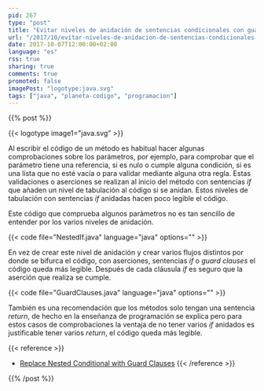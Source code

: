```yaml
---
pid: 267
type: "post"
title: "Evitar niveles de anidación de sentencias condicionales con guard clauses"
url: "/2017/10/evitar-niveles-de-anidacion-de-sentencias-condicionales-con-guard-clauses/"
date: 2017-10-07T12:00:00+02:00
language: "es"
rss: true
sharing: true
comments: true
promoted: false
imagePost: "logotype:java.svg"
tags: ["java", "planeta-codigo", "programacion"]
---
```


{{% post %}}

{{< logotype image1="java.svg" >}}

Al escribir el código de un método es habitual hacer algunas comprobaciones sobre los parámetros, por ejemplo, para comprobar que el parámetro tiene una referencia, si es nulo o cumple alguna condición, si es una lista que no esté vacía o para validar mediante alguna otra regla. Estas validaciones o aserciones se realizan al inicio del método con sentencias _if_ que añaden un nivel de tabulación al código si se anidan. Estos niveles de tabulación con sentencias _if_ anidadas hacen poco legible el código.

Este código que comprueba algunos parámetros no es tan sencillo de entender por los varios niveles de anidación.

{{< code file="NestedIf.java" language="java" options="" >}}

En vez de crear este nivel de anidación y crear varios flujos distintos por donde se bifurca el código, con aserciones, sentencias _if_ o _guard clauses_  el código queda más legible. Después de cada cláusula _if_ es seguro que la aserción que realiza se cumple.

{{< code file="GuardClauses.java" language="java" options="" >}}

También es una recomendación que los métodos solo tengan una sentencia _return_, de hecho en la enseñanza de programación se explica pero para estos casos de comprobaciones la ventaja de no tener varios _if_ anidados es justificable tener varios _return_, el código queda más legible.

{{< reference >}}
* [Replace Nested Conditional with Guard Clauses](https://refactoring.com/catalog/replaceNestedConditionalWithGuardClauses.html)
{{< /reference >}}

{{% /post %}}
